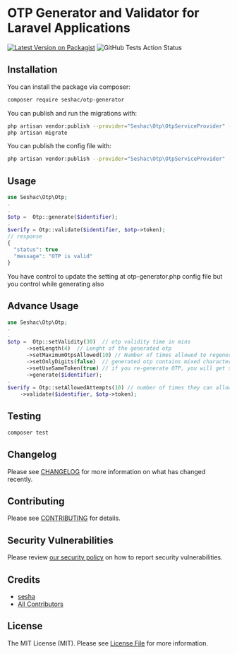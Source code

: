 # OTP Generator and Validator for Laravel Applications

[![Latest Version on Packagist](https://img.shields.io/packagist/v/seshac/otp-generator.svg?style=flat-square)](https://packagist.org/packages/seshac/otp-generator)
![GitHub Tests Action Status](https://github.com/seshac/otp-generator/workflows/Tests/badge.svg)

## Installation

You can install the package via composer:

```bash
composer require seshac/otp-generator
```

You can publish and run the migrations with:

```bash
php artisan vendor:publish --provider="Seshac\Otp\OtpServiceProvider" --tag="migrations"
php artisan migrate
```

You can publish the config file with:

```bash
php artisan vendor:publish --provider="Seshac\Otp\OtpServiceProvider" --tag="config"
```

## Usage

```php
use Seshac\Otp\Otp;
.
.
$otp =  Otp::generate($identifier);
.
$verify = Otp::validate($identifier, $otp->token);
// response
{
  "status": true
  "message": "OTP is valid"
}
```

You have control to update the setting at otp-generator.php config file but you control while generating also

## Advance Usage

```php
use Seshac\Otp\Otp;
.
.
$otp =  Otp::setValidity(30)  // otp validity time in mins
      ->setLength(4)  // Lenght of the generated otp
      ->setMaximumOtpsAllowed(10) // Number of times allowed to regenerate otps
      ->setOnlyDigits(false)  // generated otp contains mixed characters ex:ad2312
      ->setUseSameToken(true) // if you re-generate OTP, you will get same token
      ->generate($identifier);
.
$verify = Otp::setAllowedAttempts(10) // number of times they can allow to attempt with wrong token
    ->validate($identifier, $otp->token);

```

## Testing

```bash
composer test
```

## Changelog

Please see [CHANGELOG](CHANGELOG.md) for more information on what has changed recently.

## Contributing

Please see [CONTRIBUTING](.github/CONTRIBUTING.md) for details.

## Security Vulnerabilities

Please review [our security policy](../../security/policy) on how to report security vulnerabilities.

## Credits

-   [sesha](https://github.com/seshac)
-   [All Contributors](../../contributors)

## License

The MIT License (MIT). Please see [License File](LICENSE.md) for more information.
